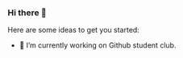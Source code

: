 ### Hi there 👋



Here are some ideas to get you started:

- 🔭 I’m currently working on Github student club.

